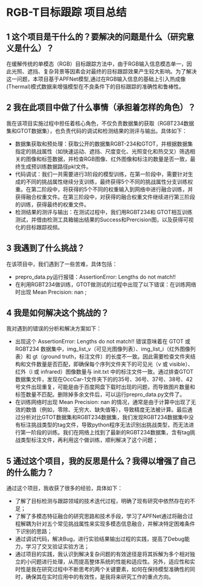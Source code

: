 # RGB-T目标跟踪 项目总结

## 1 这个项目是干什么的？要解决的问题是什么（研究意义是什么）？

  在缓解传统的单模态（RGB）目标跟踪方法中，由于RGB输入信息模态单一，因此光照、遮挡、复杂背景等因素会对最终的目标跟踪效果产生较大影响。为了解决这一问题，本项目基于APFNet模型,通过在RGB输入信息的基础上引入热成像(Thermal)模式数据来增强模型在不良条件下的目标跟踪的准确性和鲁棒性。

## 2 我在此项目中做了什么事情（承担着怎样的角色）？
  我在该项目实施过程中担任着核心角色，不仅负责数据集的获取（RGBT234数据集和GTOT数据集），也负责代码的调试和检测结果的测评与输出。具体如下：
  - 数据集获取和预处理：获取公开的数据集RGBT-234和GTOT，并根据数据集指定的挑战属性（如快速运动、遮挡、尺度变化、光照变化和热交叉）筛选相关的图像和标签数据，并检查RGB图像、红外图像和标注的数量是否一致，最终生成预训练数据路径pkl文件。
  - 代码调试：我们一共需要进行3阶段的模型训练，在第一阶段中，需要针对生成的不同的挑战属性继续分支训练，最终获得5个不同的挑战属性分支训练权重。在第二阶段中，将获得的5个不同的权重输入到网络中进行融合训练，并获得融合权重文件。在第三阶段中，对获得的融合权重文件继续进行第三阶段的训练，获得最终的权重文件。
  - 检测结果的测评与输出：在测试过程中，我们用RGBT234和 GTOT相互训练测试，并借由检测工具箱输出结果的Success和Prercision图，以及获得可视化的目标跟踪视频。

## 3 我遇到了什么挑战？
  在该项目中，我们遇到了一些苦难，具体包括：
- prepro_data.py运行报错：AssertionError: Lengths do not match!! 
- 在利用RGBT234做训练，GTOT做测试的过程中出现了以下错误：在训练网络时出现 Mean Precision: nan ;

## 4 我是如何解决这个挑战的？
我对遇到的错误的分析和解决方案如下：
- 出现这个 AssertionError: Lengths do not match!! 错误意味着在 GTOT 或 RGBT234 数据集中，img_list_v（可见光图像列表）、img_list_i（红外图像列表）和 gt（ground truth，标注文件）的长度不一致。因此需要检查文件夹结构和文件数量是否匹配，即确保每个序列文件夹下的可见光（v 或 visible）、红外（i 或 infrared）图像数量与 init.txt 中的标注文件一致。通过排查GTOT数据集文件，发现在OccCar-1文件夹下的的35号、36号、37号、38号、42号文件出现重复，可能是由于百度网盘下载时出现的问题，而导致图片数量和标签数量不匹配。删除掉多余文件后，可以运行prepro_data.py文件了。
- 在训练网络时出现 Mean Precision: nan 的情况，通常是由于计算中出现了无效的数值（例如，零除、无穷大、缺失值等），导致精度无法被计算。最后通过分析对比GTOT数据集和RGBT234数据集，我们发现RGBT234数据集中没有标注挑战类型的tag文件，导致python程序无法识别出挑战类型，而无法进行第一阶段的训练。我们在网络上找到了最新的RGBT234数据集，含有tag挑战类型标注文件，再利用这个做训练，顺利解决了这个问题；

## 5 通过这个项目，我的反思是什么？我得以增强了自己的什么能力？
通过这个项目，我收获了很多的经验，具体如下：
- 了解了目标检测与跟踪领域的技术迭代过程，明确了现有研究中依然存在的不足；
- 了解了多模态特征融合的研究思路和技术手段，学习了APFNet通过将融合过程解耦为针对五个常见挑战属性来实现多模态信息融合，并解决特定困难条件下识别的思路；
- 通过调试代码，解决Bug，进行实验结果输出过程的实践，提高了Debug能力，学习了交叉验证实验方法；
- 通过项目的实践，我认识到解决复杂问题的有效途径是将其拆解为多个相对独立的小问题进行处理，从而提高整体系统的性能和适应性。另外，适应性和实时性是我在研究过程中不断思考的两个关键要素，如何在保持模型准确性的同时，确保其在实时应用中的有效性，是我将来研究工作的重点方向。

